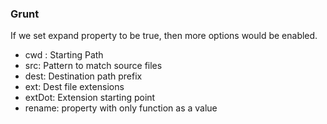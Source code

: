 ### Grunt

If we set expand property to be true, then more options would be enabled.

- cwd : Starting Path
- src: Pattern to match source files
- dest: Destination path prefix
- ext: Dest file extensions
- extDot: Extension starting point
- rename: property with only function as a value
